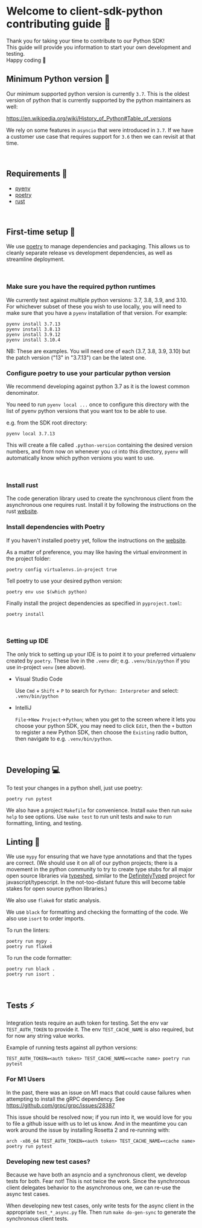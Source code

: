 # Welcome to client-sdk-python contributing guide :wave:

Thank you for taking your time to contribute to our Python SDK!
<br/>
This guide will provide you information to start your own development and testing.
<br/>
Happy coding :dancer:
<br/>

## Minimum Python version :snake:

Our minimum supported python version is currently `3.7`. This is the oldest version of python that is
currently supported by the python maintainers as well:

https://en.wikipedia.org/wiki/History_of_Python#Table_of_versions

We rely on some features in `asyncio` that were introduced in `3.7`. If we have a customer use case that
requires support for `3.6` then we can revisit at that time.

<br/>

## Requirements :eyes:

- [pyenv](https://github.com/pyenv/pyenv)
- [poetry](https://python-poetry.org/docs/)
- [rust](https://www.rust-lang.org)

<br/>

## First-time setup :wrench:

We use [poetry](https://python-poetry.org/docs/) to manage dependencies and packaging.
This allows us to cleanly separate release vs development dependencies, as well as
streamline deployment.

<br/>

### Make sure you have the required python runtimes

We currently test against multiple python versions: 3.7, 3.8, 3.9, and 3.10.
For whichever subset of these you wish to use locally, you will need to make sure
that you have a `pyenv` installation of that version. For example:

```
pyenv install 3.7.13
pyenv install 3.8.13
pyenv install 3.9.12
pyenv install 3.10.4
```

NB: These are examples. You will need one of each (3.7, 3.8, 3.9, 3.10)
but the patch version ("13" in "3.7.13") can be the latest one.

<be/>

### Configure poetry to use your particular python version

We recommend developing against python 3.7 as it is the lowest common
denominator.

You need to run `pyenv local ...` once to configure this directory with
the list of pyenv python versions that you want tox to be able to use.

e.g. from the SDK root directory:

```
pyenv local 3.7.13
```

This will create a file called `.python-version` containing the desired
version numbers, and from now on whenever you `cd` into this directory,
`pyenv` will automatically know which python versions you want to use.

<br />

### Install rust

The code generation library used to create the synchronous client from the
asynchronous one requires rust. Install it by following the
instructions on the rust [website](https://www.rust-lang.org/tools/install).

### Install dependencies with Poetry

If you haven't installed poetry yet, follow the instructions on the [website](https://python-poetry.org/docs/#installation).

As a matter of preference, you may like having the virtual environment in the project folder:

```
poetry config virtualenvs.in-project true
```


Tell poetry to use your desired python version:

```
poetry env use $(which python)
```

Finally install the project dependencies as specified in `pyproject.toml`:

```
poetry install
```

<br />

### Setting up IDE

The only trick to setting up your IDE is to point it to your preferred
virtualenv created by `poetry`. These live in the `.venv` dir; e.g.
`.venv/bin/python` if you use in-project `venv` (see above).

- Visual Studio Code

  Use `Cmd` + `Shift` + `P` to search for `Python: Interpreter` and select:
  `.venv/bin/python`

- IntelliJ

  `File`->`New Project`->`Python`; when you get to the screen where it lets you
  choose your python SDK, you may need to click `Edit`, then the `+` button
  to register a new Python SDK, then choose the `Existing` radio button, then
  navigate to e.g. `.venv/bin/python`.

<br />

## Developing :computer:

To test your changes in a python shell, just use poetry:

```
poetry run pytest
```

We also have a project `Makefile` for convenience. Install `make` then run `make help`
to see options. Use `make test` to run unit tests and `make` to run formatting, linting,
and testing.
<br/>

## Linting :flashlight:

We use `mypy` for ensuring that we have type annotations and that the types are correct.
(We should use it on all of our python projects; there is a movement
in the python community to try to create type stubs for all major open source libraries
via [typeshed](https://github.com/python/typeshed), similar to the [DefinitelyTyped](https://github.com/DefinitelyTyped/DefinitelyTyped)
project for javascript/typescript. In the not-too-distant future this will become table
stakes for open source python libraries.)

We also use `flake8` for static analysis.

We use `black` for formatting and checking the formatting of the code.
We also use `isort` to order imports.

To run the linters:

```
poetry run mypy .
poetry run flake8
```

To run the code formatter:

```
poetry run black .
poetry run isort .
```

<br/>

## Tests :zap:

Integration tests require an auth token for testing. Set the env var `TEST_AUTH_TOKEN` to
provide it. The env `TEST_CACHE_NAME` is also required, but for now any string value works.

Example of running tests against all python versions:

```
TEST_AUTH_TOKEN=<auth token> TEST_CACHE_NAME=<cache name> poetry run pytest
```

### For M1 Users

In the past, there was an issue on M1 macs that could cause failures when attempting to
install the gRPC dependency.  See https://github.com/grpc/grpc/issues/28387

This issue should be resolved now; if you run into it, we would love for you to file
a github issue with us to let us know.  And in the meantime you can work around the
issue by installing Rosetta 2 and re-running with:

```
arch -x86_64 TEST_AUTH_TOKEN=<auth token> TEST_CACHE_NAME=<cache name> poetry run pytest
```

### Developing new test cases?

Because we have both an asyncio and a synchronous client, we develop tests for both.
Fear not! This is not twice the work. Since the synchronous client delegates behavior
to the asynchronous one, we can re-use the async test cases.

When developing new test cases, only write tests for the async client in the appropriate
`test_*_async.py` file. Then run `make do-gen-sync` to generate the synchronous client
tests.

<br/>

